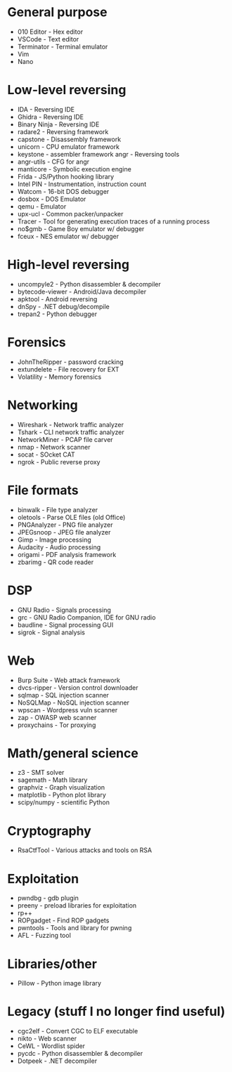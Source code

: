 # General purpose

- 010 Editor - Hex editor
- VSCode - Text editor
- Terminator - Terminal emulator
- Vim
- Nano


# Low-level reversing
- IDA - Reversing IDE
- Ghidra - Reversing IDE
- Binary Ninja - Reversing IDE
- radare2 - Reversing framework
- capstone - Disassembly framework
- unicorn - CPU emulator framework
- keystone - assembler framework angr - Reversing tools
- angr-utils - CFG for angr
- manticore - Symbolic execution engine
- Frida - JS/Python hooking library
- Intel PIN - Instrumentation, instruction count
- Watcom - 16-bit DOS debugger
- dosbox - DOS Emulator
- qemu - Emulator
- upx-ucl - Common packer/unpacker
- Tracer - Tool for generating execution traces of a running process
- no$gmb - Game Boy emulator w/ debugger
- fceux - NES emulator w/ debugger


# High-level reversing
- uncompyle2 - Python disassembler & decompiler
- bytecode-viewer - Android/Java decompiler
- apktool - Android reversing
- dnSpy - .NET debug/decompile
- trepan2 - Python debugger


# Forensics
- JohnTheRipper - password cracking
- extundelete - File recovery for EXT
- Volatility - Memory forensics

# Networking
- Wireshark - Network traffic analyzer
- Tshark - CLI network traffic analyzer
- NetworkMiner - PCAP file carver
- nmap - Network scanner
- socat - SOcket CAT
- ngrok - Public reverse proxy

# File formats
- binwalk - File type analyzer
- oletools - Parse OLE files (old Office)
- PNGAnalyzer - PNG file analyzer
- JPEGsnoop - JPEG file analyzer
- Gimp - Image processing
- Audacity - Audio processing
- origami - PDF analysis framework
- zbarimg - QR code reader

# DSP
- GNU Radio - Signals processing
- grc - GNU Radio Companion, IDE for GNU radio
- baudline - Signal processing GUI
- sigrok - Signal analysis


# Web
- Burp Suite - Web attack framework
- dvcs-ripper - Version control downloader
- sqlmap - SQL injection scanner
- NoSQLMap - NoSQL injection scanner
- wpscan - Wordpress vuln scanner
- zap - OWASP web scanner
- proxychains - Tor proxying


# Math/general science
- z3 - SMT solver
- sagemath - Math library
- graphviz - Graph visualization
- matplotlib - Python plot library
- scipy/numpy - scientific Python

# Cryptography
- RsaCtfTool - Various attacks and tools on RSA

# Exploitation
- pwndbg - gdb plugin
- preeny - preload libraries for exploitation
- rp++
- ROPgadget - Find ROP gadgets
- pwntools - Tools and library for pwning
- AFL - Fuzzing tool

# Libraries/other
- Pillow - Python image library


# Legacy (stuff I no longer find useful)
- cgc2elf - Convert CGC to ELF executable
- nikto - Web scanner
- CeWL - Wordlist spider
- pycdc - Python disassembler & decompiler
- Dotpeek - .NET decompiler
